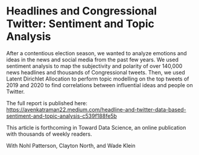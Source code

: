 # Headlines and Congressional Twitter: Sentiment and Topic Analysis

After a contentious election season, we wanted to analyze emotions and ideas in the news and social media from the past few years. We used sentiment analysis to map the subjectivity and polarity of over 140,000 news headlines and thousands of Congressional tweets. Then, we used Latent Dirichlet Allocation to perform topic modelling on the top tweets of 2019 and 2020 to find correlations between influential ideas and people on Twitter.

The full report is published here: <link>https://avenkatraman22.medium.com/headline-and-twitter-data-based-sentiment-and-topic-analysis-c539f188fe5b</link>


This article is forthcoming in Toward Data Science, an online publication with thousands of weekly readers.

With Nohl Patterson, Clayton North, and Wade Klein
